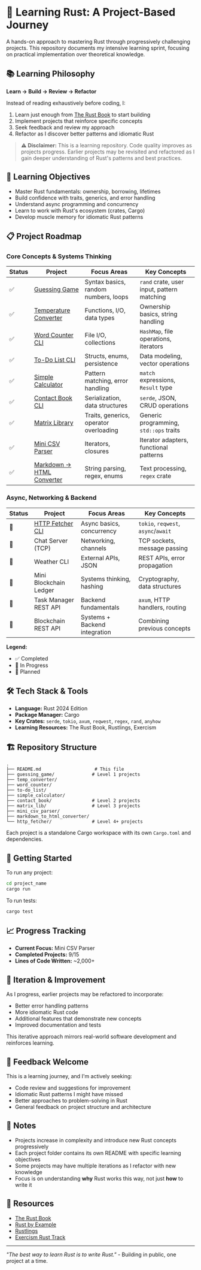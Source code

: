 # 🦀 Learning Rust: A Project-Based Journey

A hands-on approach to mastering Rust through progressively challenging projects. This repository documents my intensive learning sprint, focusing on practical implementation over theoretical knowledge.

## 📚 Learning Philosophy

**Learn → Build → Review → Refactor**

Instead of reading exhaustively before coding, I:
1. Learn just enough from [The Rust Book](https://doc.rust-lang.org/book/) to start building
2. Implement projects that reinforce specific concepts
3. Seek feedback and review my approach
4. Refactor as I discover better patterns and idiomatic Rust

> **⚠️ Disclaimer:** This is a learning repository. Code quality improves as projects progress. Earlier projects may be revisited and refactored as I gain deeper understanding of Rust's patterns and best practices.

## 🎯 Learning Objectives

- Master Rust fundamentals: ownership, borrowing, lifetimes
- Build confidence with traits, generics, and error handling
- Understand async programming and concurrency
- Learn to work with Rust's ecosystem (crates, Cargo)
- Develop muscle memory for idiomatic Rust patterns

## 📋 Project Roadmap

### Core Concepts & Systems Thinking

| Status | Project | Focus Areas | Key Concepts |
|--------|---------|-------------|--------------|
| ✅ | [Guessing Game](./guessing_game) | Syntax basics, random numbers, loops | `rand` crate, user input, pattern matching |
| ✅ | [Temperature Converter](./temp_converter) | Functions, I/O, data types | Ownership basics, string handling |
| ✅ | [Word Counter CLI](./word_counter) | File I/O, collections | `HashMap`, file operations, iterators |
| ✅ | [To-Do List CLI](./to-do_list) | Structs, enums, persistence | Data modeling, vector operations |
| ✅ | [Simple Calculator](./simple_calculator) | Pattern matching, error handling | `match` expressions, `Result` type |
| ✅ | [Contact Book CLI](./contact_book) | Serialization, data structures | `serde`, JSON, CRUD operations |
| ✅ | [Matrix Library](./matrix_lib) | Traits, generics, operator overloading | Generic programming, `std::ops` traits |
| ✅ | [Mini CSV Parser](./mini_csv_parser) | Iterators, closures | Iterator adapters, functional patterns |
| ✅ | [Markdown → HTML Converter](./markdown_to_html_converter) | String parsing, regex, enums | Text processing, `regex` crate |

### Async, Networking & Backend

| Status | Project | Focus Areas | Key Concepts |
|--------|---------|-------------|--------------|
| 🔨 | [HTTP Fetcher CLI](./http_fetcher) | Async basics, concurrency | `tokio`, `reqwest`, `async`/`await` |
| 📅 | Chat Server (TCP) | Networking, channels | TCP sockets, message passing |
| 📅 | Weather CLI | External APIs, JSON | REST APIs, error propagation |
| 📅 | Mini Blockchain Ledger | Systems thinking, hashing | Cryptography, data structures |
| 📅 | Task Manager REST API | Backend fundamentals | `axum`, HTTP handlers, routing |
| 📅 | Blockchain REST API | Systems + Backend integration | Combining previous concepts |

**Legend:**
- ✅ Completed
- 🔨 In Progress
- 📅 Planned

## 🛠️ Tech Stack & Tools

- **Language:** Rust 2024 Edition
- **Package Manager:** Cargo
- **Key Crates:** `serde`, `tokio`, `axum`, `reqwest`, `regex`, `rand`, `anyhow`
- **Learning Resources:** The Rust Book, Rustlings, Exercism

## 🏗️ Repository Structure

```
.
├── README.md                    # This file
├── guessing_game/              # Level 1 projects
├── temp_converter/
├── word_counter/
├── to-do_list/
├── simple_calculator/
├── contact_book/               # Level 2 projects
├── matrix_lib/                 # Level 3 projects
├── mini_csv_parser/
├── markdown_to_html_converter/
└── http_fetcher/               # Level 4+ projects
```

Each project is a standalone Cargo workspace with its own `Cargo.toml` and dependencies.

## 🚀 Getting Started

To run any project:

```bash
cd project_name
cargo run
```

To run tests:

```bash
cargo test
```

## 📈 Progress Tracking

- **Current Focus:** Mini CSV Parser
- **Completed Projects:** 9/15
- **Lines of Code Written:** ~2,000+

## 🔄 Iteration & Improvement

As I progress, earlier projects may be refactored to incorporate:
- Better error handling patterns
- More idiomatic Rust code
- Additional features that demonstrate new concepts
- Improved documentation and tests

This iterative approach mirrors real-world software development and reinforces learning.

## 🤝 Feedback Welcome

This is a learning journey, and I'm actively seeking:
- Code review and suggestions for improvement
- Idiomatic Rust patterns I might have missed
- Better approaches to problem-solving in Rust
- General feedback on project structure and architecture

## 📝 Notes

- Projects increase in complexity and introduce new Rust concepts progressively
- Each project folder contains its own README with specific learning objectives
- Some projects may have multiple iterations as I refactor with new knowledge
- Focus is on understanding **why** Rust works this way, not just **how** to write it

## 🔗 Resources

- [The Rust Book](https://doc.rust-lang.org/book/)
- [Rust by Example](https://doc.rust-lang.org/rust-by-example/)
- [Rustlings](https://github.com/rust-lang/rustlings)
- [Exercism Rust Track](https://exercism.org/tracks/rust)

---

*"The best way to learn Rust is to write Rust."* - Building in public, one project at a time.